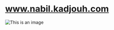 # www.nabil.kadjouh.com

![This is an image](https://github.com/Bill29200/www.nabil.kadjouh.com/blob/master/imgs/b1.jpg)
